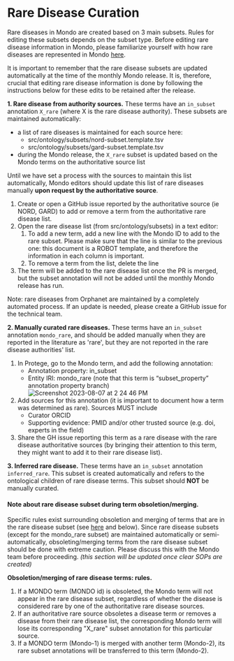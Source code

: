 # Rare Disease Curation

Rare diseases in Mondo are created based on 3 main subsets. Rules for editing these subsets depends on the subset type. Before editing rare disease information in Mondo, please familiarize yourself with how rare diseases are represented in Mondo [here](https://mondo.readthedocs.io/en/latest/editors-guide/rare-disease-subset/).

It is important to remember that the rare disease subsets are updated automatically at the time of the monthly Mondo release. It is, therefore, crucial that editing rare disease information is done by following the instructions below for these edits to be retained after the release.

**1. Rare disease from authority sources.**
These terms have an `in_subset` annotation `X_rare`  (where X is the rare disease authority).
These subsets are maintained automatically:
- a list of rare diseases is maintained for each source here:
    - src/ontology/subsets/nord-subset.template.tsv
    - src/ontology/subsets/gard-subset.template.tsv
- during the Mondo release, the `X_rare` subset is updated based on the Mondo terms on the authoritative source list

Until we have set a process with the sources to maintain this list automatically, Mondo editors should update this list of rare diseases manually **upon request by the authoritative source**.
1. Create or open a GitHub issue reported by the authoritative source (ie NORD, GARD) to add or remove a term from the authoritative rare disease list.   
1. Open the rare disease list (from src/ontology/subsets) in a text editor:
     1. To add a new term, add a new line with the Mondo ID to add to the rare subset. Please make sure that the line is similar to the previous one: this document is a ROBOT template, and therefore the information in each column is important.
     1. To remove a term from the list, delete the line
1. The term will be added to the rare disease list once the PR is merged, but the subset annotation will not be added until the monthly Mondo release has run.

Note: rare diseases from Orphanet are maintained by a completely automated process. If an update is needed, please create a GitHub issue for the technical team.

**2. Manually curated rare diseases.**
These terms have an `in_subset` annotation `mondo_rare`, and should be added manually when they are reported in the literature as 'rare', but they are not reported in the rare disease authorities' list.

1. In Protege, go to the Mondo term, and add the following annotation:
   - Annotation property: in_subset
   - Entity IRI: mondo_rare (note that this term is “subset_property” annotation property branch)
![Screenshot 2023-08-07 at 2 24 46 PM](https://github.com/monarch-initiative/mondo/assets/12737987/18731ad9-3154-49fc-882c-0db4352a0c54)
2. Add sources for this annotation (it is important to document how a term was determined as rare). Sources MUST include
   - Curator ORCID
   - Supporting evidence: PMID and/or other trusted source (e.g. doi, experts in the field)
3. Share the GH issue reporting this term as a rare disease with the rare disease authoritative sources (by bringing their attention to this term, they might want to add it to their rare disease list).

**3. Inferred rare disease.**
These terms have an `in_subset` annotation `inferred_rare`. This subset is created automatically and refers to the ontological children of rare disease terms.
This subset should **NOT** be manually curated.


#### Note about rare disease subset during term obsoletion/merging.
Specific rules exist surrounding obsoletion and merging of terms that are in the rare disease subset (see [here](https://mondo.readthedocs.io/en/latest/editors-guide/rare-disease-subset/) and below).
Since rare disease subsets (except for the mondo_rare subset) are maintained automatically or semi-automatically, obsoleting/merging terms from the rare disease subset should be done with extreme caution. Please discuss this with the Mondo team before proceeding.
_(this section will be updated once clear SOPs are created)_

**Obsoletion/merging of rare disease terms: rules.** 
1. If a MONDO term (MONDO id) is obsoleted, the Mondo term will not appear in the rare disease subset, regardless of whether the disease is considered rare by one of the authoritative rare disease sources.
2. If an authoritative rare source obsoletes a disease term or removes a disease from their rare disease list, the corresponding Mondo term will lose its corresponding "X_rare" subset annotation for this particular source.
3. If a MONDO term (Mondo-1) is merged with another term (Mondo-2), its rare subset annotations will be transferred to this term (Mondo-2).
